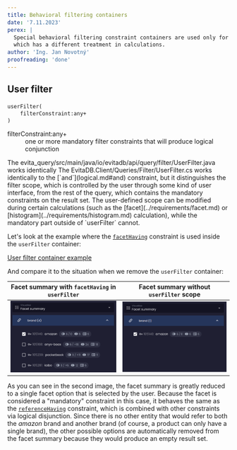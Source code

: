 ```yaml
---
title: Behavioral filtering containers
date: '7.11.2023'
perex: |
  Special behavioral filtering constraint containers are used only for the definition of a filter constraint scope, 
  which has a different treatment in calculations.
author: 'Ing. Jan Novotný'
proofreading: 'done'
---
```


## User filter

```evitaql-syntax
userFilter(
    filterConstraint:any+
)
```

<dl> 
    <dt>filterConstraint:any+</dt>
    <dd>
        one or more mandatory filter constraints that will produce logical conjunction
    </dd>
</dl>

<LanguageSpecific to="evitaql,java,rest,graphql">
The <SourceClass>evita_query/src/main/java/io/evitadb/api/query/filter/UserFilter.java</SourceClass> works identically
</LanguageSpecific>
<LanguageSpecific to="csharp">
The <SourceClass>EvitaDB.Client/Queries/Filter/UserFilter.cs</SourceClass> works identically
</LanguageSpecific>
to the [`and`](logical.md#and) constraint, but it distinguishes the filter scope, which is controlled by the user
through some kind of user interface, from the rest of the query, which contains the mandatory constraints on the result
set. The user-defined scope can be modified during certain calculations (such as the [facet](../requirements/facet.md)
or [histogram](../requirements/histogram.md) calculation), while the mandatory part outside of `userFilter` cannot.

Let's look at the example where the [`facetHaving`](references.md#facet-having) constraint is used inside
the `userFilter` container:

<SourceCodeTabs langSpecificTabOnly>

[User filter container example](/documentation/user/en/query/filtering/examples/behavioral/user-filter.evitaql)

</SourceCodeTabs>

And compare it to the situation when we remove the `userFilter` container:

| Facet summary with `facetHaving` in `userFilter`  | Facet summary without `userFilter` scope       | 
|---------------------------------------------------|------------------------------------------------|
| ![Before](assets/user-filter-before.png "Before") | ![After](assets/user-filter-after.png "After") |

As you can see in the second image, the facet summary is greatly reduced to a single facet option that is selected by
the user. Because the facet is considered a "mandatory" constraint in this case, it behaves the same as
the [`referenceHaving`](references.md#reference-having) constraint, which is combined with other constraints via logical
disjunction. Since there is no other entity that would refer to both the *amazon* brand and another brand (of course,
a product can only have a single brand), the other possible options are automatically removed from the facet summary
because they would produce an empty result set.